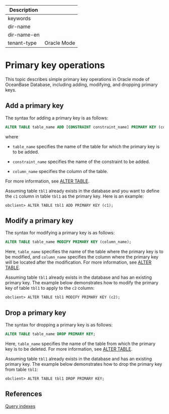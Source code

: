 | Description   |                 |
|---------------|-----------------|
| keywords      |                 |
| dir-name      |                 |
| dir-name-en   |                 |
| tenant-type   | Oracle Mode     |

# Primary key operations

This topic describes simple primary key operations in Oracle mode of OceanBase Database, including adding, modifying, and dropping primary keys.

## Add a primary key

The syntax for adding a primary key is as follows:

```sql
ALTER TABLE table_name ADD [CONSTRAINT constraint_name] PRIMARY KEY (column_name);
```

where

* `table_name` specifies the name of the table for which the primary key is to be added.

* `constraint_name` specifies the name of the constraint to be added.

* `column_name` specifies the column of the table.

For more information, see [ALTER TABLE](../900.sql-statement-of-oracle-mode/100.ddl-of-oracle-mode/1000.alter-table-of-oracle-mode.md).

Assuming table `tbl1` already exists in the database and you want to define the `c1` column in table `tbl1` as the primary key. Here is an example:

```shell
obclient> ALTER TABLE tbl1 ADD PRIMARY KEY (c1);
```

## Modify a primary key

The syntax for modifying a primary key is as follows:

```sql
ALTER TABLE table_name MODIFY PRIMARY KEY (column_name);
```

Here, `table_name` specifies the name of the table where the primary key is to be modified, and `column_name` specifies the column where the primary key will be located after the modification. For more information, see [ALTER TABLE](../900.sql-statement-of-oracle-mode/100.ddl-of-oracle-mode/1000.alter-table-of-oracle-mode.md).

Assuming table `tbl1` already exists in the database and has an existing primary key. The example below demonstrates how to modify the primary key of table `tbl1` to apply to the `c2` column:

```shell
obclient> ALTER TABLE tbl1 MODIFY PRIMARY KEY (c2);
```

## Drop a primary key

The syntax for dropping a primary key is as follows:

```sql
ALTER TABLE table_name DROP PRIMARY KEY;
```

Here, `table_name` specifies the name of the table from which the primary key is to be deleted. For more information, see [ALTER TABLE](../900.sql-statement-of-oracle-mode/100.ddl-of-oracle-mode/1000.alter-table-of-oracle-mode.md).

Assuming table `tbl1` already exists in the database and has an existing primary key. The example below demonstrates how to drop the primary key from table `tbl1`:

```shell
obclient> ALTER TABLE tbl1 DROP PRIMARY KEY;
```

## References

[Query indexes](../../../../300.database-object-management/200.manage-object-of-oracle-mode/400.manage-indexes-of-oracle-mode/300.view-indexes-of-oracle-mode.md)